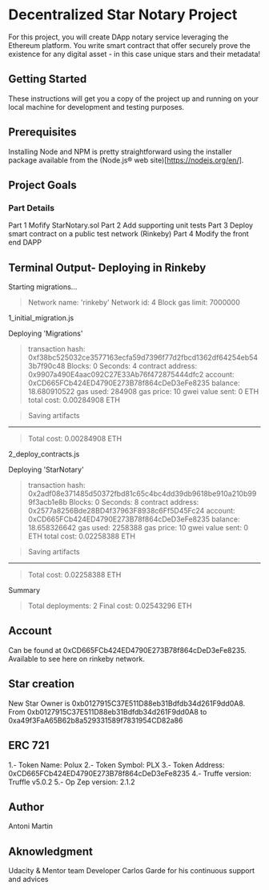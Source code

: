 # Decentralized Star Notary Project
For this project, you will create DApp notary service leveraging the Ethereum platform. You write smart contract that offer securely prove the existence for any digital asset - in this case unique stars and their metadata!


## Getting Started

These instructions will get you a copy of the project up and running on your local machine for development and testing purposes.

## Prerequisites

Installing Node and NPM is pretty straightforward using the installer package available from the (Node.js® web site)[https://nodejs.org/en/].

## Project Goals

### Part	Details

Part 1	Mofify StarNotary.sol 
Part 2	Add supporting unit tests
Part 3	Deploy smart contract on a public test network (Rinkeby)
Part 4	Modify the front end DAPP

## Terminal Output- Deploying in Rinkeby

Starting migrations...

> Network name:    'rinkeby'
> Network id:      4
> Block gas limit: 7000000

1_initial_migration.js

   Deploying 'Migrations'
   
   > transaction hash:    0xf38bc525032ce3577163ecfa59d7396f77d2fbcd1362df64254eb543b7f90c48
   > Blocks: 0            Seconds: 4
   > contract address:    0x9907a490E4aac092C27E33Ab76f472875444dfc2
   > account:             0xCD665FCb424ED4790E273B78f864cDeD3eFe8235
   > balance:             18.680910522
   > gas used:            284908
   > gas price:           10 gwei
   > value sent:          0 ETH
   > total cost:          0.00284908 ETH

   > Saving artifacts
   -------------------------------------
   > Total cost:          0.00284908 ETH

2_deploy_contracts.js


   Deploying 'StarNotary'
   
   > transaction hash:    0x2adf08e371485d50372fbd81c65c4bc4dd39db9618be910a210b999f3acb1e8b
   > Blocks: 0            Seconds: 8
   > contract address:    0x2577a8256Bde28BD4f37963F8938c6Ff5D45Fc24
   > account:             0xCD665FCb424ED4790E273B78f864cDeD3eFe8235
   > balance:             18.658326642
   > gas used:            2258388
   > gas price:           10 gwei
   > value sent:          0 ETH
   > total cost:          0.02258388 ETH

   > Saving artifacts
   -------------------------------------
   > Total cost:          0.02258388 ETH

Summary

> Total deployments:   2
> Final cost:          0.02543296 ETH

## Account

Can be found at 0xCD665FCb424ED4790E273B78f864cDeD3eFe8235.  Available to see here on rinkeby network.

## Star creation

New Star Owner is 
0xb0127915C37E511D88eb31Bdfdb34d261F9dd0A8. 
From 0xb0127915C37E511D88eb31Bdfdb34d261F9dd0A8 to 0xa49f3FaA65B62b8a529331589f7831954CD82a86

## ERC 721

1.- Token Name: Polux
2.- Token Symbol: PLX
3.- Token Address: 0xCD665FCb424ED4790E273B78f864cDeD3eFe8235
4.- Truffe version: Truffle v5.0.2
5.- Op Zep version: 2.1.2

## Author

Antoni Martin

## Aknowledgment

Udacity & Mentor team
Developer Carlos Garde for his continuous support and advices